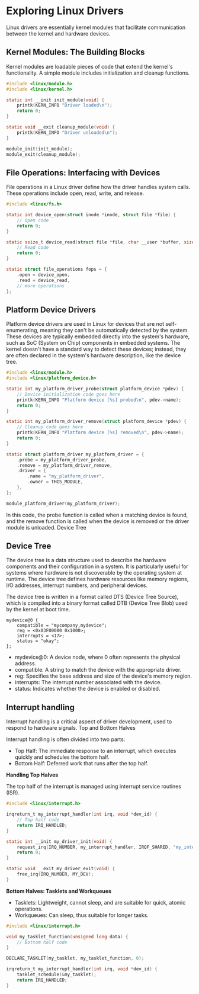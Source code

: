 # Exploring Linux Drivers

Linux drivers are essentially kernel modules that facilitate communication between the kernel and hardware devices.

## Kernel Modules: The Building Blocks

Kernel modules are loadable pieces of code that extend the kernel's functionality. A simple module includes initialization and cleanup functions.


```c
#include <linux/module.h>
#include <linux/kernel.h>

static int __init init_module(void) {
    printk(KERN_INFO "Driver loaded\n");
    return 0;
}

static void __exit cleanup_module(void) {
    printk(KERN_INFO "Driver unloaded\n");
}

module_init(init_module);
module_exit(cleanup_module);
```

## File Operations: Interfacing with Devices

File operations in a Linux driver define how the driver handles system calls. These operations include open, read, write, and release.

```c
#include <linux/fs.h>

static int device_open(struct inode *inode, struct file *file) {
    // Open code
    return 0;
}

static ssize_t device_read(struct file *file, char __user *buffer, size_t length, loff_t *offset) {
    // Read code
    return 0;
}

static struct file_operations fops = {
    .open = device_open,
    .read = device_read,
    // more operations
};
```

## Platform Device Drivers

Platform device drivers are used in Linux for devices that are not self-enumerating, meaning they can't be automatically detected by the system. These devices are typically embedded directly into the system's hardware, such as SoC (System on Chip) components in embedded systems. The kernel doesn't have a standard way to detect these devices; instead, they are often declared in the system's hardware description, like the device tree.


```c
#include <linux/module.h>
#include <linux/platform_device.h>

static int my_platform_driver_probe(struct platform_device *pdev) {
    // Device initialization code goes here
    printk(KERN_INFO "Platform device [%s] probed\n", pdev->name);
    return 0;
}

static int my_platform_driver_remove(struct platform_device *pdev) {
    // Cleanup code goes here
    printk(KERN_INFO "Platform device [%s] removed\n", pdev->name);
    return 0;
}

static struct platform_driver my_platform_driver = {
    .probe = my_platform_driver_probe,
    .remove = my_platform_driver_remove,
    .driver = {
        .name = "my_platform_driver",
        .owner = THIS_MODULE,
    },
};

module_platform_driver(my_platform_driver);
```

In this code, the probe function is called when a matching device is found, and the remove function is called when the device is removed or the driver module is unloaded.
Device Tree

## Device Tree

The device tree is a data structure used to describe the hardware components and their configuration in a system. It is particularly useful for systems where hardware is not discoverable by the operating system at runtime. The device tree defines hardware resources like memory regions, I/O addresses, interrupt numbers, and peripheral devices.

The device tree is written in a format called DTS (Device Tree Source), which is compiled into a binary format called DTB (Device Tree Blob) used by the kernel at boot time.

```
mydevice@0 {
    compatible = "mycompany,mydevice";
    reg = <0x03F00000 0x1000>;
    interrupts = <17>;
    status = "okay";
};
```
- mydevice@0: A device node, where 0 often represents the physical address.
- compatible: A string to match the device with the appropriate driver.
- reg: Specifies the base address and size of the device's memory region.
- interrupts: The interrupt number associated with the device.
- status: Indicates whether the device is enabled or disabled.

## Interrupt handling

Interrupt handling is a critical aspect of driver development, used to respond to hardware signals.
Top and Bottom Halves

Interrupt handling is often divided into two parts:

- Top Half: The immediate response to an interrupt, which executes quickly and schedules the bottom half.
- Bottom Half: Deferred work that runs after the top half.

**Handling Top Halves**

The top half of the interrupt is managed using interrupt service routines (ISR).


```c
#include <linux/interrupt.h>

irqreturn_t my_interrupt_handler(int irq, void *dev_id) {
    // Top half code
    return IRQ_HANDLED;
}

static int __init my_driver_init(void) {
    request_irq(IRQ_NUMBER, my_interrupt_handler, IRQF_SHARED, "my_interrupt", MY_DEV);
    return 0;
}

static void __exit my_driver_exit(void) {
    free_irq(IRQ_NUMBER, MY_DEV);
}
```

**Bottom Halves: Tasklets and Workqueues**

- Tasklets: Lightweight, cannot sleep, and are suitable for quick, atomic operations.
- Workqueues: Can sleep, thus suitable for longer tasks.

```c
#include <linux/interrupt.h>

void my_tasklet_function(unsigned long data) {
    // Bottom half code
}

DECLARE_TASKLET(my_tasklet, my_tasklet_function, 0);

irqreturn_t my_interrupt_handler(int irq, void *dev_id) {
    tasklet_schedule(&my_tasklet);
    return IRQ_HANDLED;
}
```
